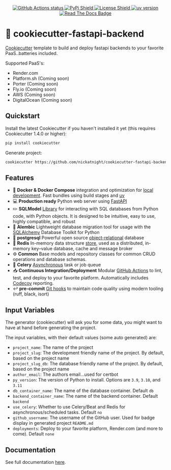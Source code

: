 <p align="center">
    <a href="https://github.com/nickatnight/cookiecutter-fastapi-backend/actions">
        <img alt="GitHub Actions status" src="https://github.com/nickatnight/cookiecutter-fastapi-backend/actions/workflows/main.yml/badge.svg">
    </a>
    <a href="https://pypi.org/project/cookiecutter-fastapi-backend/">
        <img alt="PyPi Shield" src="https://img.shields.io/pypi/v/cookiecutter-fastapi-backend">
    </a>
    <a href="https://github.com/nickatnight/cookiecutter-fastapi-backend/blob/master/LICENSE">
        <img alt="License Shield" src="https://img.shields.io/github/license/nickatnight/cookiecutter-fastapi-backend">
    </a>
    <a href="https://docs.astral.sh/uv/">
        <img alt="uv version" src="https://img.shields.io/badge/uv-0.7.18+-purple">
    </a>
    <a href="https://cookiecutter-fastapi-backend.readthedocs.io/en/latest/"><img alt="Read The Docs Badge" src="https://img.shields.io/readthedocs/cookiecutter-fastapi-backend"></a>
</p>

# :cookie: cookiecutter-fastapi-backend
[Cookiecutter](https://github.com/cookiecutter/cookiecutter) template to build and deploy fastapi backends to your favorite PaaS..batteries included.

Supported PaaS's:
- Render.com
- Platform.sh (Coming soon)
- Porter (Coming soon)
- Fly.io (Coming soon)
- AWS (Coming soon)
- DigitalOcean (Coming soon)

## Quickstart
Install the latest Cookiecutter if you haven't installed it yet (this requires Cookiecutter 1.4.0 or higher):
```sh
pip install cookiecutter
```

Generate project:
```sh
cookiecutter https://github.com/nickatnight/cookiecutter-fastapi-backend.git
```

## Features
* :whale: **Docker & Docker Compose** integration and optimization for [local development](https://docs.docker.com/compose/). Fast bundles using build stages and [uv](https://docs.astral.sh/uv/)
* :computer: **Production ready** Python web server using [FastAPI](https://fastapi.tiangolo.com/)
* :pencil2: **SQLModel** [Library](https://sqlmodel.tiangolo.com/) for interacting with SQL databases from Python code, with Python objects. It is designed to be intuitive, easy to use, highly compatible, and robust
* :light_rail: **Alembic** Lightweight database migration tool for usage with the [SQLAlchemy](https://alembic.sqlalchemy.org/en/latest/) Database Toolkit for Python
* :floppy_disk: **postgresql** Powerful open source [object-relational](https://www.postgresql.org/) database
* :convenience_store: **Redis** In-memory data structure [store](https://redis.io/), used as a distributed, in-memory key–value database, cache and message broker
* :gear: **Common** Base models and repository classes for common CRUD operations and database schemas.
* :seedling: **Celery** [Asynchronous](https://docs.celeryq.dev/en/stable/getting-started/introduction.html) task or job queue
* :inbox_tray: **Continuous Integration/Deployment** Modular [GitHub Actions](https://github.com/features/actions) to lint, test, and deploy to your favorite platform. Automatically includes [Codecov](https://about.codecov.io/) reporting.
* :leftwards_arrow_with_hook: **pre-commit** [Git hooks](https://pre-commit.com/) to maintain code quality using modern tooling (ruff, black, isort)

## Input Variables
The generator (cookiecutter) will ask you for some data, you might want to have at hand before generating the project.

The input variables, with their default values (some auto generated) are:

* `project_name`: The name of the project
* `project_slug`: The development friendly name of the project. By default, based on the project name
* `project_slug_db`: The database friendly name of the project. By default, based on the project name
* `author_email`: The authors email...used for certbot
* `py_version`: The version of Python to install. Options are `3.9`, `3.10`, and `3.11`
* `db_container_name`: The name of the database container. Default `db`
* `backend_container_name`: The name of the backend container. Default `backend`
* `use_celery`: Whether to use Celery/Beat and Redis for asynchronous/scheduled tasks. Default `no`
* `github_username`: The username of the GitHub user. Used for badge display in generated project `README.md`
* `deployments`: Deploy to your favorite platform, Render.com (and more to come). Default `none`

## Documentation
See full documentation [here](https://cookiecutter-fastapi-backend.readthedocs.io/en/latest/).
